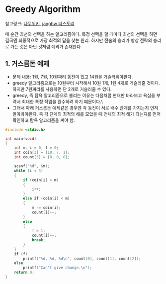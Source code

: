 # Greedy Algorithm

참고링크: [나무위키](https://namu.wiki/w/그리디%20알고리즘), [janghw 티스토리](http://janghw.tistory.com/entry/알고리즘-Greedy-Algorithm-탐욕-알고리즘)

매 순간 최선의 선택을 하는 알고리즘이다. 특정 선택을 할 때마다 최선의 선택을 하면 결국엔 최종적으로 가장 최적의 답을 찾는 원리. 하지만 전술의 승리가 항상 전략의 승리로 가는 것은 아닌 것처럼 예외가 존재한다.

## 1. 거스름돈 예제

- 문제 내용: 1원, 7원, 10원짜리 동전이 있고 14원을 거슬러줘야한다.
- greedy 알고리즘으로는 10원부터 시작해서 10원 1개, 1원 4개로 거슬러줄 것이다. 하지만 7원짜리를 사용하면 단 2개로 거슬러줄 수 있다.
- greedy, 즉 탐욕 알고리즘으로 불리는 이유는 다음처럼 현재만 바라보고 욕심을 부려서 최대한 특정 작업을 완수하려 하기 떄문이다.\
- 그래서 아래 거스름돈 예제같은 경우엔 각 동전이 서로 배수 관계를 가지는지 먼저 알아봐야한다. 즉 각 단계의 최적의 해를 모았을 때 전체의 최적 해가 되는지를 먼저 확인하고 탐욕 알고리즘을 써야 함.

```c
#include <stdio.h>

int main(void)
{
    int m, i = 0, f = 0;
    int coin[3] = {10, 7, 1};
    int count[3] = {0, 0, 0};

    scanf("%d", &m);
    while (i < 3)
    {
        if (coin[i] > m)
        {
            i++;
        }
        else if (coin[i] < m)
        {
            m -= coin[i];
            count[i]++;
        }
        else
        {
            f = 1;
            count[i]++;
            break;
        }
    }
    if (f)
        printf("%d, %d, %d\n", count[0], count[1], count[2]);
    else
        printf("Can't give change.\n");
    return 0;
}
```
